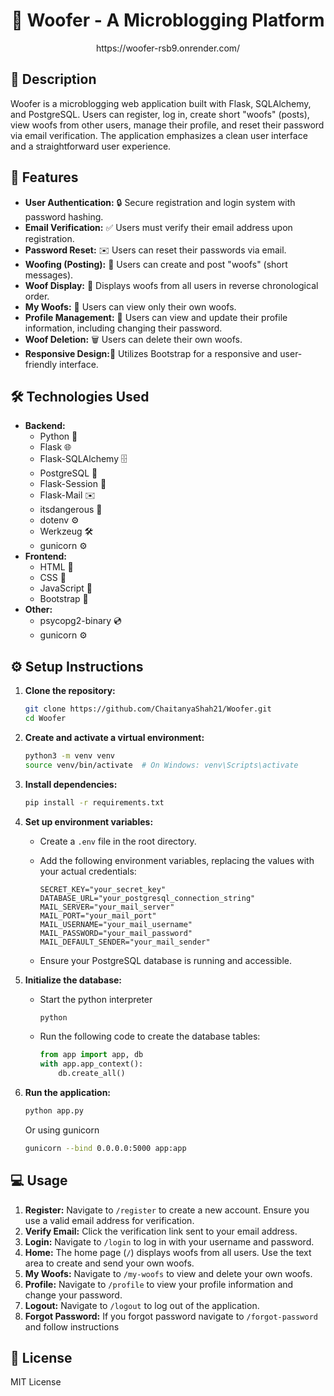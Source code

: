 <div align='center' classname="text-3xl font-mono font-bold">
<h1>🐶 Woofer - A Microblogging Platform </h1>
</div>
<div align='center' classname="text-3xl font-mono font-bold">
  https://woofer-rsb9.onrender.com/
</div>

## 📝 Description

Woofer is a microblogging web application built with Flask, SQLAlchemy, and PostgreSQL. Users can register, log in, create short "woofs" (posts), view woofs from other users, manage their profile, and reset their password via email verification.  The application emphasizes a clean user interface and a straightforward user experience.

## 🚀 Features

*   **User Authentication:** 🔒 Secure registration and login system with password hashing.
*   **Email Verification:** ✅ Users must verify their email address upon registration.
*   **Password Reset:** ✉️ Users can reset their passwords via email.
*   **Woofing (Posting):** 📝 Users can create and post "woofs" (short messages).
*   **Woof Display:** 📰 Displays woofs from all users in reverse chronological order.
*   **My Woofs:** 🐾 Users can view only their own woofs.
*   **Profile Management:** 👤 Users can view and update their profile information, including changing their password.
*   **Woof Deletion:** 🗑️ Users can delete their own woofs.
*   **Responsive Design:**📱 Utilizes Bootstrap for a responsive and user-friendly interface.

## 🛠️ Technologies Used

*   **Backend:**
    *   Python 🐍
    *   Flask 🌐
    *   Flask-SQLAlchemy 🗄️
    *   PostgreSQL 🐘
    *   Flask-Session 🍪
    *   Flask-Mail ✉️
    *   itsdangerous 🔑
    *   dotenv ⚙️
    *   Werkzeug 🛠️
    *   gunicorn ⚙️
*   **Frontend:**
    *   HTML 🧱
    *   CSS 🎨
    *   JavaScript 📜
    *   Bootstrap 💙
*   **Other:**
    *   psycopg2-binary 💿
    *   gunicorn ⚙️

## ⚙️ Setup Instructions

1.  **Clone the repository:**
    ```bash
    git clone https://github.com/ChaitanyaShah21/Woofer.git
    cd Woofer
    ```

2.  **Create and activate a virtual environment:**
    ```bash
    python3 -m venv venv
    source venv/bin/activate  # On Windows: venv\Scripts\activate
    ```

3.  **Install dependencies:**
    ```bash
    pip install -r requirements.txt
    ```

4.  **Set up environment variables:**
    *   Create a `.env` file in the root directory.
    *   Add the following environment variables, replacing the values with your actual credentials:

        ```
        SECRET_KEY="your_secret_key"
        DATABASE_URL="your_postgresql_connection_string"
        MAIL_SERVER="your_mail_server"
        MAIL_PORT="your_mail_port"
        MAIL_USERNAME="your_mail_username"
        MAIL_PASSWORD="your_mail_password"
        MAIL_DEFAULT_SENDER="your_mail_sender"
        ```
    *   Ensure your PostgreSQL database is running and accessible.

5.  **Initialize the database:**

    *   Start the python interpreter
        ```bash
        python
        ```
    *   Run the following code to create the database tables:
        ```python
        from app import app, db
        with app.app_context():
            db.create_all()
        ```

6.  **Run the application:**
    ```bash
    python app.py
    ```
    Or using gunicorn
     ```bash
    gunicorn --bind 0.0.0.0:5000 app:app
    ```

## 💻 Usage

1.  **Register:** Navigate to `/register` to create a new account.  Ensure you use a valid email address for verification.
2.  **Verify Email:** Click the verification link sent to your email address.
3.  **Login:** Navigate to `/login` to log in with your username and password.
4.  **Home:** The home page (`/`) displays woofs from all users.  Use the text area to create and send your own woofs.
5.  **My Woofs:** Navigate to `/my-woofs` to view and delete your own woofs.
6.  **Profile:** Navigate to `/profile` to view your profile information and change your password.
7.  **Logout:** Navigate to `/logout` to log out of the application.
8.  **Forgot Password:** If you forgot password navigate to `/forgot-password` and follow instructions

## 📄 License

MIT License

```
